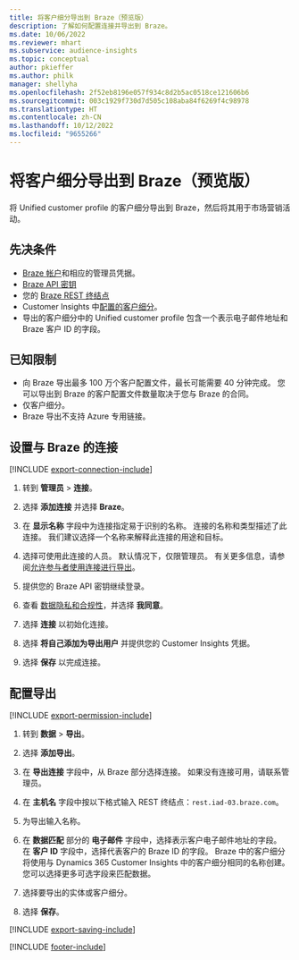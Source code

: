 ```yaml
---
title: 将客户细分导出到 Braze（预览版）
description: 了解如何配置连接并导出到 Braze。
ms.date: 10/06/2022
ms.reviewer: mhart
ms.subservice: audience-insights
ms.topic: conceptual
author: pkieffer
ms.author: philk
manager: shellyha
ms.openlocfilehash: 2f52eb8196e057f934c8d2b5ac0518ce121606b6
ms.sourcegitcommit: 003c1929f730d7d505c108aba84f6269f4c98978
ms.translationtype: HT
ms.contentlocale: zh-CN
ms.lasthandoff: 10/12/2022
ms.locfileid: "9655266"
---
```

# <a name="export-segments-to-braze-preview"></a>将客户细分导出到 Braze（预览版）

将 Unified customer profile 的客户细分导出到 Braze，然后将其用于市场营销活动。

## <a name="prerequisites"></a>先决条件

- [Braze 帐户](https://www.braze.com/)和相应的管理员凭据。
- [Braze API 密钥](https://www.braze.com/docs/api/basics/)
- 您的 [Braze REST 终结点](https://www.braze.com/docs/api/basics/#api-definitions) 
- Customer Insights 中[配置的客户细分](segments.md)。
- 导出的客户细分中的 Unified customer profile 包含一个表示电子邮件地址和 Braze 客户 ID 的字段。

## <a name="known-limitations"></a>已知限制

- 向 Braze 导出最多 100 万个客户配置文件，最长可能需要 40 分钟完成。 您可以导出到 Braze 的客户配置文件数量取决于您与 Braze 的合同。
- 仅客户细分。
- Braze 导出不支持 Azure 专用链接。

## <a name="set-up-connection-to-braze"></a>设置与 Braze 的连接

[!INCLUDE [export-connection-include](includes/export-connection-admn.md)]

1. 转到 **管理员** > **连接**。

1. 选择 **添加连接** 并选择 **Braze**。

1. 在 **显示名称** 字段中为连接指定易于识别的名称。 连接的名称和类型描述了此连接。 我们建议选择一个名称来解释此连接的用途和目标。

1. 选择可使用此连接的人员。 默认情况下，仅限管理员。 有关更多信息，请参阅[允许参与者使用连接进行导出](connections.md#allow-contributors-to-use-a-connection-for-exports)。

1. 提供您的 Braze API 密钥继续登录。

1. 查看 [数据隐私和合规性](connections.md#data-privacy-and-compliance)，并选择 **我同意**。

1. 选择 **连接** 以初始化连接。

1. 选择 **将自己添加为导出用户** 并提供您的 Customer Insights 凭据。

1. 选择 **保存** 以完成连接。

## <a name="configure-an-export"></a>配置导出

[!INCLUDE [export-permission-include](includes/export-permission.md)]

1. 转到 **数据** > **导出**。

1. 选择 **添加导出**。

1. 在 **导出连接** 字段中，从 Braze 部分选择连接。 如果没有连接可用，请联系管理员。

1. 在 **主机名** 字段中按以下格式输入 REST 终结点：`rest.iad-03.braze.com`。

1. 为导出输入名称。

1. 在 **数据匹配** 部分的 **电子邮件** 字段中，选择表示客户电子邮件地址的字段。 在 **客户 ID** 字段中，选择代表客户的 Braze ID 的字段。 Braze 中的客户细分将使用与 Dynamics 365 Customer Insights 中的客户细分相同的名称创建。 您可以选择更多可选字段来匹配数据。

1. 选择要导出的实体或客户细分。

1. 选择 **保存**。

[!INCLUDE [export-saving-include](includes/export-saving.md)]

[!INCLUDE [footer-include](includes/footer-banner.md)]
